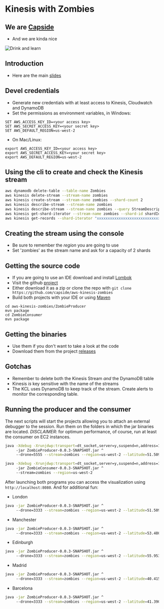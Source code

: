 Kinesis with Zombies
========================================================

## We are [Capside](http://twitter.com/capside)

* And we are kinda nice

![Drink and learn](https://pbs.twimg.com/media/ClfvYdOXIAAj1jK.jpg:large)

## Introduction

* Here are the main [slides](http://slides.com/capside/zombies#/)


## Devel credentials

* Generate new credentials with at least access to Kinesis, Cloudwatch and DynamoDB
* Set the permissions as environment variables, in Windows:

```
SET AWS_ACCESS_KEY_ID=<your access key>
SET AWS_SECRET_ACCESS_KEY=<your secret key>
SET AWS_DEFAULT_REGION=us-west-2
``` 

* On Mac/Linux:
```
export AWS_ACCESS_KEY_ID=<your access key>
export AWS_SECRET_ACCESS_KEY=<your secret key>
export AWS_DEFAULT_REGION=us-west-2
``` 

## Using the cli to create and check the Kinesis stream

```bash
aws dynamodb delete-table --table-name Zombies
aws kinesis delete-stream --stream-name zombies
aws kinesis create-stream --stream-name zombies --shard-count 2
aws kinesis describe-stream --stream-name zombies
aws kinesis describe-stream --stream-name zombies --query StreamDescription.StreamStatus
aws kinesis get-shard-iterator --stream-name zombies --shard-id shardId-000000000000 --shard-iterator-type TRIM_HORIZON --query ShardIterator
aws kinesis get-records --shard-iterator "xxxxxxxxxxxxxxxxxxxxxxxxxxxxxxxxxxxxxxxxxxxxxxxxxxxxxxxxxxxxxxxxxxxxxxxxxx"
```

## Creating the stream using the console

* Be sure to remember the *region* you are going to use
* Set 'zombies' as the stream name and ask for a capacity of 2 shards

## Getting the source code

* If you are going to use an IDE download and install [Lombok](https://projectlombok.org/download.html)
* Visit the github [project](https://github.com/capside/aws-kinesis-zombies)
* Either download it as a zip or clone the repo with ```git clone https://github.com/capside/aws-kinesis-zombies```
* Build both projects with your IDE or using [Maven](http://maven.apache.org/download.cgi)

```
cd aws-kinesis-zombies/ZombieProducer
mvn package
cd ZombieConsumer
mvn package 
```

## Getting the binaries

* Use them if you don't want to take a look at the code
* Download them from the project [releases](https://github.com/capside/aws-kinesis-zombies/releases/tag/0.0.3)

## Gotchas

* Remember to delete both the Kinesis Stream *and* the DynamoDB table
* Kinesis *is* key sensitive with the name of the streams
* The KCL uses DynamoDB to keep track of the stream. Create alerts to monitor the corresponding table.

## Running the producer and the consumer

The next scripts will start the projects allowing you to attach an external debugger to the session. 
Run them on the folders in which the jar binaries are located.
*DISCLAIMER*: for optimum performance, of course, run at least the consumer on EC2 instances.


```bash
java -Xdebug -Xrunjdwp:transport=dt_socket,server=y,suspend=n,address=1044 ^
     -jar ZombieProducer-0.0.3-SNAPSHOT.jar ^
     --drone=5555 --stream=zombies --region=us-west-2 --latitude=51.509865 --longitude=-0.118092
```
```bash
java -Xdebug -Xrunjdwp:transport=dt_socket,server=y,suspend=n,address=1045 ^
     -jar ZombieConsumer-0.0.3-SNAPSHOT.jar ^
     --stream=zombies --region=us-west-2
```

After launching both programs you can access the visualization using ```http://localhost:8080```. And for additional fun:

* London
```bash
java -jar ZombieProducer-0.0.3-SNAPSHOT.jar ^
     --drone=3333 --stream=zombies --region=us-west-2 --latitude=51.509865 --longitude=-0.118092
``` 
* Manchester
```bash
java -jar ZombieProducer-0.0.3-SNAPSHOT.jar ^
     --drone=3333 --stream=zombies --region=us-west-2 --latitude=53.4808 --longitude=-2.2426
``` 
* Edinburgh
```bash
java -jar ZombieProducer-0.0.3-SNAPSHOT.jar ^
     --drone=3333 --stream=zombies --region=us-west-2 --latitude=55.9533 --longitude=-3.1883
``` 
* Madrid
```bash
java -jar ZombieProducer-0.0.3-SNAPSHOT.jar ^
     --drone=3333 --stream=zombies --region=us-west-2 --latitude=40.415363 --longitude=-3.707398
``` 
* Barcelona
```bash
java -jar ZombieProducer-0.0.3-SNAPSHOT.jar ^
     --drone=3333 --stream=zombies --region=us-west-2 --latitude=41.3902 --longitude=2.15400
``` 
